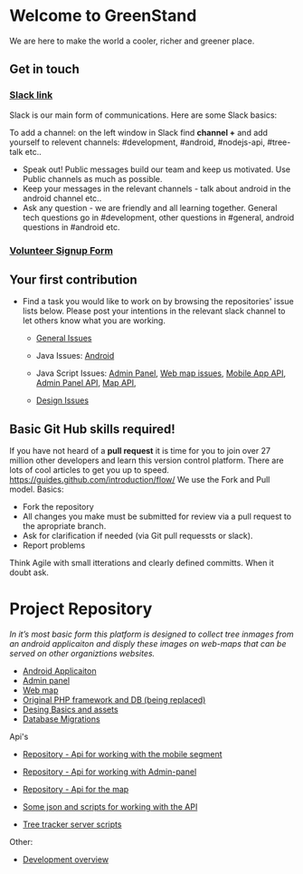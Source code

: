 # Welcome to GreenStand
We are here to make the world a cooler, richer and greener place. 

## Get in touch
### [Slack link](https://join.slack.com/t/greenstand/shared_invite/enQtMjcyMzgyMjk4NzU3LWZmNjM3YzY5N2Q0MzQ5YTM4OGZkMWJhM2U4MTkyYjI2NjhkN2YxNTRiMDIwNWQ5ZTVlNDczYzBjZmMxYzM2ZjU)
Slack is our main form of communications. Here are some Slack basics: 

To add a channel: on the left window in Slack find **channel +** and add yourself to relevent channels: #development, #android, #nodejs-api, #tree-talk etc..

* Speak out! Public messages build our team and keep us motivated. Use Public channels as much as possible. 
* Keep your messages in the relevant channels - talk about android in the android channel etc..
* Ask any question - we are friendly and all learning together. General tech questions go in #development, other questions in #general, android questions in #android etc.

### [Volunteer Signup Form](https://docs.google.com/forms/d/e/1FAIpQLSe61HDJKVH16vtTxhXpbwCH-wTVN1e6XoVU1riWjJ-ne5SIiA/viewform?usp=sf_link)

## Your first contribution
* Find a task you would like to work on by browsing the repositories' issue lists below. Please post your intentions in the relevant slack channel to let others know what you are working. 
   * [General Issues](https://github.com/Greenstand/Development-Overview/issues)
   * Java Issues: [Android](https://github.com/Greenstand/treetracker-android/issues)
       
   * Java Script Issues:
          [Admin Panel](https://github.com/Greenstand/treetracker-admin/issues), 
          [Web map issues](https://github.com/Greenstand/treetracker-web/issues), 
          [Mobile App API](https://github.com/Greenstand/treetracker-mobile-api/issues), 
          [Admin Panel API](https://github.com/Greenstand/treetracker-admin-api/issues), 
          [Map API](https://github.com/Greenstand/treetracker-map-api/issues),
                
    * [Design Issues](https://github.com/Greenstand/Design/issues)

## Basic Git Hub skills required!
If you have not heard of a **pull request** it is time for you to join over 27 million other developers and learn this version control platform. There are lots of cool articles to get you up to speed. https://guides.github.com/introduction/flow/
We use the Fork and Pull model. 
Basics: 
* Fork the repository
* All changes you make must be submitted for review via a pull request to the apropriate branch.
* Ask for clarification if needed (via Git pull requessts or slack). 
* Report problems

Think Agile with small itterations and clearly defined committs.  When it doubt ask.

# Project Repository

*In it’s most basic form this platform is designed to collect tree inmages from an android applicaiton and disply these images on web-maps that can be served on other organiztions websites.*

* [Android Applicaiton](https://github.com/Greenstand/treetracker-android)
* [Admin panel](Https://github.com/Greenstand/treetracker-admin)
* [Web map](https://github.com/Greenstand/treetracker-web)
* [Original PHP framework and DB (being replaced)](https://github.com/Greenstand/treetracker.org)
* [Desing Basics and assets](https://github.com/Greenstand/Design)
* [Database Migrations](https://github.com/Greenstand/treetracker-database-migrations)

Api's 
* [Repository - Api for working with the mobile segment](https://github.com/Greenstand/treetracker-mobile-api)
* [Repository - Api for working with Admin-panel](https://github.com/Greenstand/treetracker-admin-api)
* [Repository - Api for the map](https://github.com/Greenstand/treetracker-map-api)

* [Some json and scripts for working with the API](https://github.com/Greenstand/treetracker-json)
* [Tree tracker server scripts](https://github.com/Greenstand/treetracker-server-scripts)

Other:
* [Development overview](https://github.com/Greenstand/Development-Overview)
